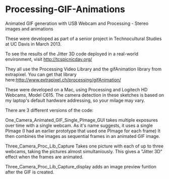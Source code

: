 Processing-GIF-Animations
=========================

Animated GIF generation with USB Webcam and Processing - Stereo images and animations

These were developed as part of a senior project in Technocultural Studies at UC Davis in March 2013.

To see the results of the Jitter 3D code deployed in a real-world environment, visit http://tcspicnicday.org/

They all use the Processing Video Library and the gifAnimation library from extrapixel. 
You can get that library here:http://www.extrapixel.ch/processing/gifAnimation/

These were developed on a Mac, using Processing and Logitech HD Webcams, Model C615.
The camera detection in these sketches is based on my laptop's default hardware addressing, so your milage may vary.


There are 3 different versions of the code:

One_Camera_Animated_GIF_Single_PImage_GUI takes multiple exposures over time with a single webcam.
      As it's name suggests, it uses a single PImage 
      (I had an earlier prototype that used one PImage for each frame)
      It then combines the images as sequential frames in an animated GIF image.
                                
Three_Camera_Proc_Lib_Capture Takes one picture with each of up to three webcams, taking the pictures almost simultaniously.
      This gives a "Jitter 3D" effect when the frames are animated.
                                
Three_Camera_Proc_Lib_Capture_display adds an image preview funtion after the GIF is created.

